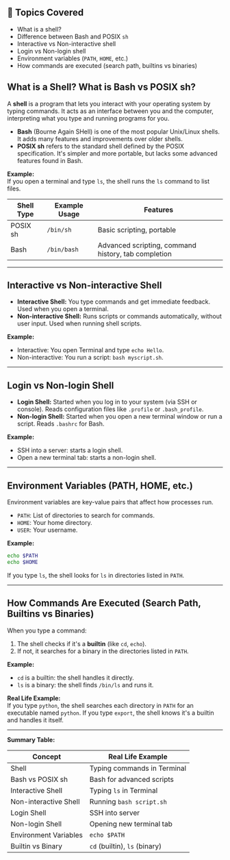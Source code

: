 ## 📌 Topics Covered
- What is a shell?  
- Difference between Bash and POSIX `sh`  
- Interactive vs Non-interactive shell  
- Login vs Non-login shell  
- Environment variables (`PATH`, `HOME`, etc.)  
- How commands are executed (search path, builtins vs binaries)  


## What is a Shell? What is Bash vs POSIX sh?

A **shell** is a program that lets you interact with your operating system by typing commands. It acts as an interface between you and the computer, interpreting what you type and running programs for you.

- **Bash** (Bourne Again SHell) is one of the most popular Unix/Linux shells. It adds many features and improvements over older shells.
- **POSIX sh** refers to the standard shell defined by the POSIX specification. It's simpler and more portable, but lacks some advanced features found in Bash.

**Example:**  
If you open a terminal and type `ls`, the shell runs the `ls` command to list files.

| Shell Type | Example Usage | Features |
|------------|--------------|----------|
| POSIX sh   | `/bin/sh`    | Basic scripting, portable |
| Bash       | `/bin/bash`  | Advanced scripting, command history, tab completion |

---

## Interactive vs Non-interactive Shell

- **Interactive Shell:** You type commands and get immediate feedback. Used when you open a terminal.
- **Non-interactive Shell:** Runs scripts or commands automatically, without user input. Used when running shell scripts.

**Example:**  
- Interactive: You open Terminal and type `echo Hello`.
- Non-interactive: You run a script: `bash myscript.sh`.

---

## Login vs Non-login Shell

- **Login Shell:** Started when you log in to your system (via SSH or console). Reads configuration files like `.profile` or `.bash_profile`.
- **Non-login Shell:** Started when you open a new terminal window or run a script. Reads `.bashrc` for Bash.

**Example:**  
- SSH into a server: starts a login shell.
- Open a new terminal tab: starts a non-login shell.

---

## Environment Variables (PATH, HOME, etc.)

Environment variables are key-value pairs that affect how processes run.

- `PATH`: List of directories to search for commands.
- `HOME`: Your home directory.
- `USER`: Your username.

**Example:**  
```bash
echo $PATH
echo $HOME
```
If you type `ls`, the shell looks for `ls` in directories listed in `PATH`.

---

## How Commands Are Executed (Search Path, Builtins vs Binaries)

When you type a command:

1. The shell checks if it's a **builtin** (like `cd`, `echo`).
2. If not, it searches for a binary in the directories listed in `PATH`.

**Example:**  
- `cd` is a builtin: the shell handles it directly.
- `ls` is a binary: the shell finds `/bin/ls` and runs it.

**Real Life Example:**  
If you type `python`, the shell searches each directory in `PATH` for an executable named `python`. If you type `export`, the shell knows it's a builtin and handles it itself.

---

**Summary Table:**

| Concept                | Real Life Example                |
|------------------------|----------------------------------|
| Shell                  | Typing commands in Terminal      |
| Bash vs POSIX sh       | Bash for advanced scripts        |
| Interactive Shell      | Typing `ls` in Terminal          |
| Non-interactive Shell  | Running `bash script.sh`         |
| Login Shell            | SSH into server                  |
| Non-login Shell        | Opening new terminal tab         |
| Environment Variables  | `echo $PATH`                     |
| Builtin vs Binary      | `cd` (builtin), `ls` (binary)    |

